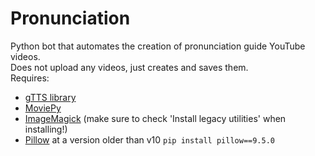 # Pronunciation
Python bot that automates the creation of pronunciation guide YouTube videos.  
Does not upload any videos, just creates and saves them.  
Requires:  
- [gTTS library](https://pypi.org/project/gTTS/)
- [MoviePy](https://pypi.org/project/moviepy/)
- [ImageMagick](https://imagemagick.org/index.php) (make sure to check 'Install legacy utilities' when installing!)
- [Pillow](https://pypi.org/project/Pillow/) at a version older than v10 `pip install pillow==9.5.0`
